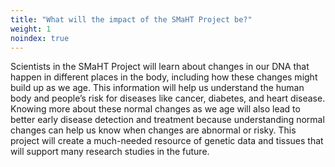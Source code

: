 ```yaml
---
title: "What will the impact of the SMaHT Project be?"
weight: 1
noindex: true
---
```


Scientists in the SMaHT Project will learn about changes in our DNA that happen in different places in the body, including how these changes might build up as we age. This information will help us understand the human body and people’s risk for diseases like cancer, diabetes, and heart disease. Knowing more about these normal changes as we age will also lead to better early disease detection and treatment because understanding normal changes can help us know when changes are abnormal or risky. This project will create a much-needed resource of genetic data and tissues that will support many research studies in the future.

